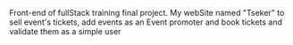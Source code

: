 Front-end of fullStack training final project. My webSite named "Tseker" to sell event's tickets, add events as an Event promoter and book tickets and validate them as a simple user
